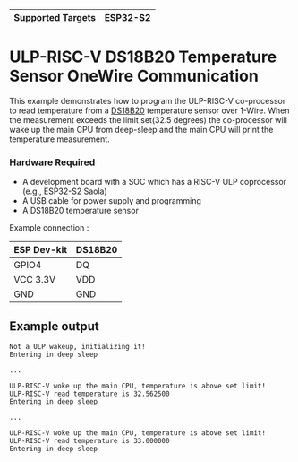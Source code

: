 | Supported Targets | ESP32-S2 |
| ----------------- | -------- |

# ULP-RISC-V DS18B20 Temperature Sensor OneWire Communication

This example demonstrates how to program the ULP-RISC-V co-processor to read temperature from a [DS18B20](https://datasheets.maximintegrated.com/en/ds/DS18B20.pdf) temperature sensor over 1-Wire.
When the measurement exceeds the limit set(32.5 degrees) the co-processor will wake up the main CPU from deep-sleep and the main CPU will print the temperature measurement.

### Hardware Required

* A development board with a SOC which has a RISC-V ULP coprocessor (e.g., ESP32-S2 Saola)
* A USB cable for power supply and programming
* A DS18B20 temperature sensor

Example connection :

| ESP Dev-kit  | DS18B20 |
| ------------ | ------- |
| GPIO4        | DQ      |
| VCC 3.3V     | VDD     |
| GND          | GND     |


## Example output

```
Not a ULP wakeup, initializing it!
Entering in deep sleep

...

ULP-RISC-V woke up the main CPU, temperature is above set limit!
ULP-RISC-V read temperature is 32.562500
Entering in deep sleep

...

ULP-RISC-V woke up the main CPU, temperature is above set limit!
ULP-RISC-V read temperature is 33.000000
Entering in deep sleep

```
